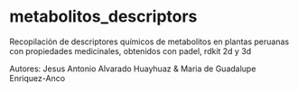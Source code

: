 # metabolitos_descriptors
Recopilación de descriptores químicos de metabolitos en plantas peruanas con propiedades medicinales, obtenidos con padel, rdkit 2d y 3d 

Autores:
Jesus Antonio Alvarado Huayhuaz & Maria de Guadalupe Enriquez-Anco

